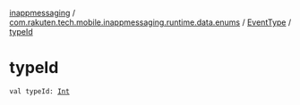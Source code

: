 [inappmessaging](../../index.md) / [com.rakuten.tech.mobile.inappmessaging.runtime.data.enums](../index.md) / [EventType](index.md) / [typeId](./type-id.md)

# typeId

`val typeId: `[`Int`](https://kotlinlang.org/api/latest/jvm/stdlib/kotlin/-int/index.html)